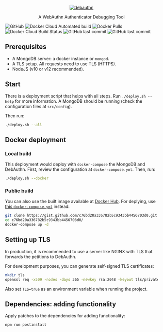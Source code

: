 <p align="center">
  <a href="https://debauthn.tic.udc.es">
    <img alt="debauthn" src="https://github.com/martinord/debauthn-backend/blob/master/docs/header.png">
  </a>
</p>

<p align="center">
  A WebAuthn Authenticator Debugging Tool
</p>

![GitHub](https://img.shields.io/github/license/martinord/debauthn)
![Docker Cloud Automated build](https://img.shields.io/docker/cloud/automated/martinord/debauthn)
![Docker Pulls](https://img.shields.io/docker/pulls/martinord/debauthn)
![Docker Cloud Build Status](https://img.shields.io/docker/cloud/build/martinord/debauthn)
![GitHub last commit](https://img.shields.io/github/last-commit/martinord/debauthn)
![GitHub last commit](https://img.shields.io/github/last-commit/martinord/debauthn-frontend?label=frontend%20last%20commit)


## Prerequisites

- A MongoDB server: a docker instance or `mongod`.
- A TLS setup. All requests need to use TLS (HTTPS). 
- NodeJS (v10 or v12 recommended).

## Start

There is a deployment script that helps with all steps. Run `./deploy.sh --help` for more information. A MongoDB should be running (check the configuration files at `src/config`).

Then run:

``` bash
./deploy.sh --all
```

## Docker deployment

### Local build

This deployment would deploy with `docker-compose` the MongoDB and DebAuthn. First, review the configuration at `docker-compose.yml`. Then, run:

```bash
./deploy.sh --docker
```

### Public build

You can also use the built image available at [Docker Hub](https://hub.docker.com/r/martinord/debauthn). For deplying, use [this `docker-compose.yml`](https://gist.github.com/martinord/c76bd20a336782b5c9343bb4456703d0) instead.

```bash
git clone https://gist.github.com/c76bd20a336782b5c9343bb4456703d0.git
cd c76bd20a336782b5c9343bb4456703d0/
docker-compose up -d
```

## Setting up TLS

In production, it is recommended to use a server like NGINX with TLS that forwards the petitions to DebAuthn.

For development purposes, you can generate self-signed TLS certificates:

``` bash
mkdir tls
openssl req -x509 -nodes -days 365 -newkey rsa:2048 -keyout tls/private.key -out tls/certificate.crt
```

Also set `TLS=true` as an environment variable when running the project.

## Dependencies: adding functionality
Apply patches to the dependencies for adding functionality:

```bash
npm run postinstall
```
</details>